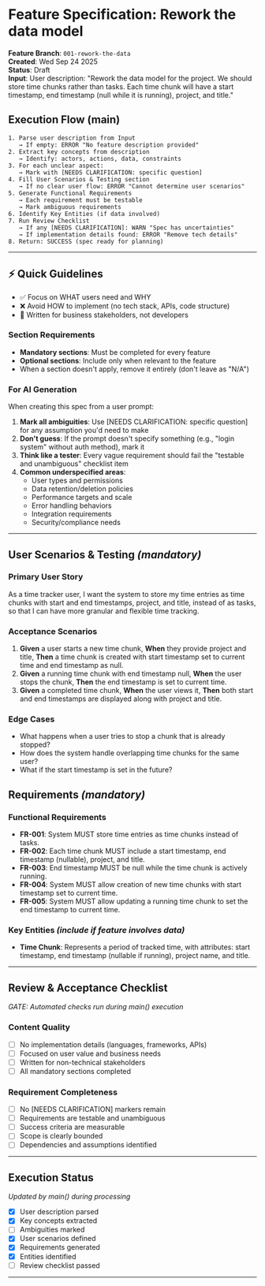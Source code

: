 # Feature Specification: Rework the data model

**Feature Branch**: `001-rework-the-data`  
**Created**: Wed Sep 24 2025  
**Status**: Draft  
**Input**: User description: "Rework the data model for the project. We should store time chunks rather than tasks. Each time chunk will have a start timestamp, end timestamp (null while it is running), project, and title."

## Execution Flow (main)

```
1. Parse user description from Input
   → If empty: ERROR "No feature description provided"
2. Extract key concepts from description
   → Identify: actors, actions, data, constraints
3. For each unclear aspect:
   → Mark with [NEEDS CLARIFICATION: specific question]
4. Fill User Scenarios & Testing section
   → If no clear user flow: ERROR "Cannot determine user scenarios"
5. Generate Functional Requirements
   → Each requirement must be testable
   → Mark ambiguous requirements
6. Identify Key Entities (if data involved)
7. Run Review Checklist
   → If any [NEEDS CLARIFICATION]: WARN "Spec has uncertainties"
   → If implementation details found: ERROR "Remove tech details"
8. Return: SUCCESS (spec ready for planning)
```

---

## ⚡ Quick Guidelines

- ✅ Focus on WHAT users need and WHY
- ❌ Avoid HOW to implement (no tech stack, APIs, code structure)
- 👥 Written for business stakeholders, not developers

### Section Requirements

- **Mandatory sections**: Must be completed for every feature
- **Optional sections**: Include only when relevant to the feature
- When a section doesn't apply, remove it entirely (don't leave as "N/A")

### For AI Generation

When creating this spec from a user prompt:

1. **Mark all ambiguities**: Use [NEEDS CLARIFICATION: specific question] for any assumption you'd need to make
2. **Don't guess**: If the prompt doesn't specify something (e.g., "login system" without auth method), mark it
3. **Think like a tester**: Every vague requirement should fail the "testable and unambiguous" checklist item
4. **Common underspecified areas**:
   - User types and permissions
   - Data retention/deletion policies
   - Performance targets and scale
   - Error handling behaviors
   - Integration requirements
   - Security/compliance needs

---

## User Scenarios & Testing _(mandatory)_

### Primary User Story

As a time tracker user, I want the system to store my time entries as time chunks with start and end timestamps, project, and title, instead of as tasks, so that I can have more granular and flexible time tracking.

### Acceptance Scenarios

1. **Given** a user starts a new time chunk, **When** they provide project and title, **Then** a time chunk is created with start timestamp set to current time and end timestamp as null.
2. **Given** a running time chunk with end timestamp null, **When** the user stops the chunk, **Then** the end timestamp is set to current time.
3. **Given** a completed time chunk, **When** the user views it, **Then** both start and end timestamps are displayed along with project and title.

### Edge Cases

- What happens when a user tries to stop a chunk that is already stopped?
- How does the system handle overlapping time chunks for the same user?
- What if the start timestamp is set in the future?

## Requirements _(mandatory)_

### Functional Requirements

- **FR-001**: System MUST store time entries as time chunks instead of tasks.
- **FR-002**: Each time chunk MUST include a start timestamp, end timestamp (nullable), project, and title.
- **FR-003**: End timestamp MUST be null while the time chunk is actively running.
- **FR-004**: System MUST allow creation of new time chunks with start timestamp set to current time.
- **FR-005**: System MUST allow updating a running time chunk to set the end timestamp to current time.

### Key Entities _(include if feature involves data)_

- **Time Chunk**: Represents a period of tracked time, with attributes: start timestamp, end timestamp (nullable if running), project name, and title.

---

## Review & Acceptance Checklist

_GATE: Automated checks run during main() execution_

### Content Quality

- [ ] No implementation details (languages, frameworks, APIs)
- [ ] Focused on user value and business needs
- [ ] Written for non-technical stakeholders
- [ ] All mandatory sections completed

### Requirement Completeness

- [ ] No [NEEDS CLARIFICATION] markers remain
- [ ] Requirements are testable and unambiguous
- [ ] Success criteria are measurable
- [ ] Scope is clearly bounded
- [ ] Dependencies and assumptions identified

---

## Execution Status

_Updated by main() during processing_

- [x] User description parsed
- [x] Key concepts extracted
- [ ] Ambiguities marked
- [x] User scenarios defined
- [x] Requirements generated
- [x] Entities identified
- [ ] Review checklist passed

---
